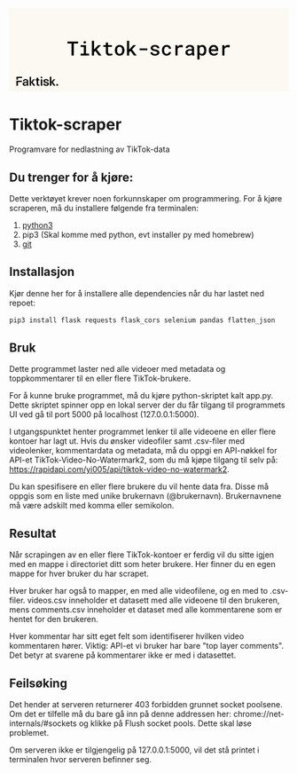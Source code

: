 ![alt text](https://raw.githubusercontent.com/ludvig03/Faktisk-Tiktok-scraper/main/static/TikTok_Scraper.png)

# Tiktok-scraper

Programvare for nedlastning av TikTok-data

## Du trenger for å kjøre:

Dette verktøyet krever noen forkunnskaper om programmering. For å kjøre scraperen, må du installere følgende fra terminalen:

1. [python3](https://www.python.org/downloads/)
2. pip3 (Skal komme med python, evt installer py med homebrew)
3. [git](https://git-scm.com/downloads)


## Installasjon

Kjør denne her for å installere alle dependencies når du har lastet ned repoet:

```bash
pip3 install flask requests flask_cors selenium pandas flatten_json 
```

## Bruk
Dette programmet laster ned alle videoer med metadata og toppkommentarer til en eller flere TikTok-brukere.

For å kunne bruke programmet, må du kjøre python-skriptet kalt app.py. Dette skriptet spinner opp en lokal server der du får tilgang til programmets UI ved gå til port 5000 på localhost (127.0.0.1:5000).

I utgangspunktet henter programmet lenker til alle videoene en eller flere kontoer har lagt ut. Hvis du ønsker videofiler samt .csv-filer med videolenker, kommentardata og metadata, må du oppgi en API-nøkkel for API-et TikTok-Video-No-Watermark2, som du må kjøpe tilgang til selv på: https://rapidapi.com/yi005/api/tiktok-video-no-watermark2. 

Du kan spesifisere en eller flere brukere du vil hente data fra. Disse må oppgis som en liste med unike brukernavn (@brukernavn). Brukernavnene må være adskilt med komma eller semikolon. 

## Resultat

Når scrapingen av en eller flere TikTok-kontoer er ferdig vil du sitte igjen med en mappe i directoriet ditt som heter brukere. Her finner du en egen mappe for hver bruker du har scrapet.

Hver bruker har også to mapper, en med alle videofilene, og en med to .csv-filer. videos.csv inneholder et datasett med alle videoene til den brukeren, mens comments.csv inneholder et dataset med alle kommentarene som er hentet for den brukeren. 

Hver kommentar har sitt eget felt som identifiserer hvilken video kommentaren hører. Viktig: API-et vi bruker har bare "top layer comments". Det betyr at svarene på kommentarer ikke er med i datasettet.

## Feilsøking

Det hender at serveren returnerer 403 forbidden grunnet socket poolsene. Om det er tilfelle må du bare gå inn på denne addressen her: chrome://net-internals/#sockets og klikke på Flush socket pools. Dette skal løse problemet. 

Om serveren ikke er tilgjengelig på 127.0.0.1:5000, vil det stå printet i terminalen hvor serveren befinner seg. 